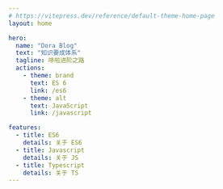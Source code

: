 ```yaml
---
# https://vitepress.dev/reference/default-theme-home-page
layout: home

hero:
  name: "Dora Blog"
  text: "知识要成体系"
  tagline: 哆啦进阶之路
  actions:
    - theme: brand
      text: ES 6
      link: /es6
    - theme: alt
      text: JavaScript
      link: /javascript

features:
  - title: ES6
    details: 关于 ES6
  - title: Javascript
    details: 关于 JS
  - title: Typescript
    details: 关于 TS
---
```

